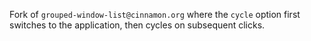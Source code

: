 Fork of `grouped-window-list@cinnamon.org` where the `cycle` option first switches to the application, then cycles on subsequent clicks.

